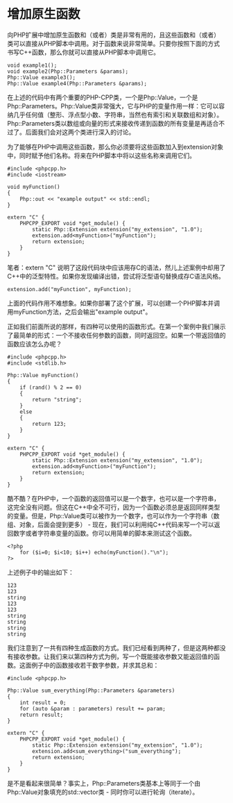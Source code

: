 # 增加原生函数
向PHP扩展中增加原生函数和（或者）类是非常有用的，且这些函数和（或者）类可以直接从PHP脚本中调用。对于函数来说非常简单。只要你按照下面的方式书写C++函数，那么你就可以直接从PHP脚本中调用它。

```
void example1();
void example2(Php::Parameters &params);
Php::Value example3();
Php::Value example4(Php::Parameters &params);
```

在上述的代码中有两个重要的PHP-CPP类，一个是Php::Value，一个是Php::Parameters。Php::Value类非常强大，它与PHP的变量作用一样：它可以容纳几乎任何值（整形、浮点型小数、字符串，当然也有索引和关联数组和对象）。Php::Parameters类以数组或向量的形式来接收传递到函数的所有变量是再适合不过了。后面我们会对这两个类进行深入的讨论。

为了能够在PHP中调用这些函数，那么你必须要将这些函数加入到extension对象中，同时赋予他们名称。将来在PHP脚本中将以这些名称来调用它们。

```
#include <phpcpp.h>
#include <iostream>

void myFunction()
{
    Php::out << "example output" << std::endl;
}

extern "C" {
    PHPCPP_EXPORT void *get_module() {
        static Php::Extension extension("my_extension", "1.0");
        extension.add<myFunction>("myFunction");
        return extension;
    }
}
```

笔者：extern "C" 说明了这段代码块中应该用存C的语法，然儿上述案例中却用了C++中的泛型特性。如果你发现编译出错，尝试将泛型语句替换成存C语法风格。

```
extension.add("myFunction", myFunction);
```

上面的代码作用不难想象。如果你部署了这个扩展，可以创建一个PHP脚本并调用myFunction方法，之后会输出"example output"。

正如我们前面所说的那样，有四种可以使用的函数形式。在第一个案例中我们展示了最简单的形式：一个不接收任何参数的函数，同时返回空。如果一个带返回值的函数应该怎么办呢？

```
#include <phpcpp.h>
#include <stdlib.h>

Php::Value myFunction()
{
    if (rand() % 2 == 0)
    {
        return "string";
    }
    else
    {
        return 123;
    }
}

extern "C" {
    PHPCPP_EXPORT void *get_module() {
        static Php::Extension extension("my_extension", "1.0");
        extension.add<myFunction>("myFunction");
        return extension;
    }
}
```

酷不酷？在PHP中，一个函数的返回值可以是一个数字，也可以是一个字符串，这完全没有问题。但这在C++中全不可行，因为一个函数必须总是返回同样类型的变量。但是，Php::Value类可以被作为一个数字，也可以作为一个字符串（数组、对象，后面会提到更多） - 现在，我们可以利用纯C++代码来写一个可以返回数字或者字符串变量的函数。你可以用简单的脚本来测试这个函数。


```
<?php
    for ($i=0; $i<10; $i++) echo(myFunction()."\n");
?>
```

上述例子中的输出如下：

```
123
123
string
123
123
string
string
string
string
```

我们注意到了一共有四种生成函数的方式。我们已经看到两种了，但是这两种都没有接收参数。让我们来以第四种方式为例，写一个既能接收参数又能返回值的函数。这面例子中的函数接收若干数字参数，并求其总和：

```
#include <phpcpp.h>

Php::Value sum_everything(Php::Parameters &parameters)
{
    int result = 0;
    for (auto &param : parameters) result += param;
    return result;
}

extern "C" {
    PHPCPP_EXPORT void *get_module() {
        static Php::Extension extension("my_extension", "1.0");
        extension.add<sum_everything>("sum_everything");
        return extension;
    }
}
```

是不是看起来很简单？事实上，Php::Parameters类基本上等同于一个由Php::Value对象填充的std::vector类 - 同时你可以进行轮询（iterate）。
